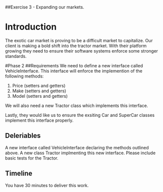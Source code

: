 ##Exercise 3 - Expanding our markets.

# Introduction
The exotic car market is proving to be a difficult market to capitalize. Our client is making a bold shift into the tractor market. With their platform growing they need to ensure their software systems enforce some stronger standards. 

#Phase 2
##Requirements
We need to define a new interface called VehicleInterface. This interface will enforce the implemention of the following methods:

1. Price (setters and getters)
2. Make (setters and getters)
3. Model (setters and getters)

We will also need a new Tractor class which implements this interface. 

Lastly, they would like us to ensure the exsiting Car and SuperCar classes implement this interface properly.

## Deleriables
A new interface called VehicleInterface declaring the methods outlined above. A new class Tractor implmenting this new interface. Please include basic tests for the Tractor.

## Timeline
You have 30 minutes to deliver this work.